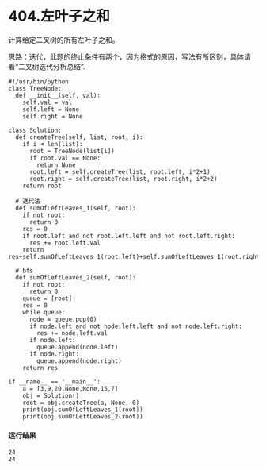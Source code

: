 # 404.左叶子之和
计算给定二叉树的所有左叶子之和。

思路：迭代，此题的终止条件有两个，因为格式的原因，写法有所区别，具体请看“二叉树迭代分析总结”.

    #!/usr/bin/python
    class TreeNode:
      def __init__(self, val):
        self.val = val
        self.left = None
        self.right = None

    class Solution:
      def createTree(self, list, root, i):
        if i < len(list):
          root = TreeNode(list[i])
          if root.val == None:
            return None
          root.left = self.createTree(list, root.left, i*2+1)
          root.right = self.createTree(list, root.right, i*2+2)
        return root

      # 迭代法
      def sumOfLeftLeaves_1(self, root):
        if not root:
          return 0
        res = 0
        if root.left and not root.left.left and not root.left.right:
          res += root.left.val
        return res+self.sumOfLeftLeaves_1(root.left)+self.sumOfLeftLeaves_1(root.right)

      # bfs
      def sumOfLeftLeaves_2(self, root):
        if not root:
          return 0
        queue = [root]
        res = 0
        while queue:
          node = queue.pop(0)
          if node.left and not node.left.left and not node.left.right:
            res += node.left.val
          if node.left:
            queue.append(node.left)
          if node.right:
            queue.append(node.right)
        return res

    if __name__ == '__main__':
        a = [3,9,20,None,None,15,7]
        obj = Solution()
        root = obj.createTree(a, None, 0)
        print(obj.sumOfLeftLeaves_1(root))
        print(obj.sumOfLeftLeaves_2(root))

#### 运行结果
    24
    24
